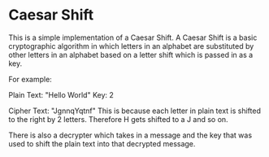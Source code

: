 # Caesar Shift 

This is a simple implementation of a Caesar Shift. A Caesar Shift is a basic cryptographic algorithm in which letters in an alphabet are substituted by other letters in an alphabet based on a letter shift which is passed in as a key.

For example:

Plain Text: "Hello World"
Key: 2

Cipher Text: "JgnnqYqtnf"
This is because each letter in plain text is shifted to the right by 2 letters. Therefore H gets shifted to a J and so on. 

There is also a decrypter which takes in a message and the key that was used to shift the plain text into that decrypted message.

